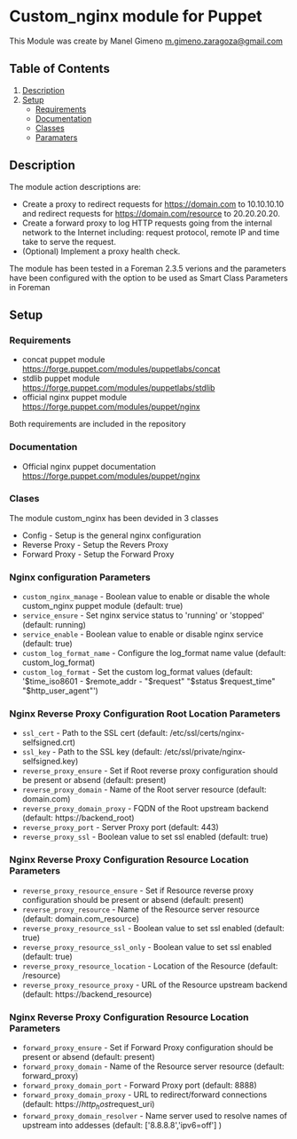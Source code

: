 # Custom_nginx module for Puppet

This Module was create by Manel Gimeno <m.gimeno.zaragoza@gmail.com> 

## Table of Contents

1. [Description](#description)
1. [Setup](#setup)
    * [Requirements](#Requirements)
    * [Documentation](#Documentation)
    * [Classes](#Classes)
    * [Paramaters](#Parameters)

## Description

The module action descriptions are:

* Create a proxy to redirect requests for https://domain.com to 10.10.10.10 and redirect requests for https://domain.com/resource to 20.20.20.20.
* Create a forward proxy to log HTTP requests going from the internal network to the Internet including: request protocol, remote IP and time take to serve the request.
* (Optional) Implement a proxy health check.

The module has been tested in a Foreman 2.3.5 verions and the parameters have been configured with the option to be used as Smart Class Parameters in Foreman

## Setup

### Requirements

* concat puppet module <https://forge.puppet.com/modules/puppetlabs/concat>
* stdlib puppet module <https://forge.puppet.com/modules/puppetlabs/stdlib>
* official nginx puppet module <https://forge.puppet.com/modules/puppet/nginx>

Both requirements are included in the repository

### Documentation

* Official nginx puppet documentation <https://forge.puppet.com/modules/puppet/nginx>

### Clases

The module custom_nginx has been devided in 3 classes

* Config - Setup is the general nginx configuration
* Reverse Proxy - Setup the Revers Proxy
* Forward Proxy - Setup the Forward Proxy

### Nginx configuration Parameters 
 * `custom_nginx_manage`	- Boolean value to enable or disable the whole custom_nginx puppet module (default: true)
 * `service_ensure`		- Set nginx service status to 'running' or 'stopped' (default: running)
 * `service_enable`		- Boolean value to enable or disable nginx service (default: true)
 * `custom_log_format_name`	- Configure the log_format name value (default: custom_log_format)
 * `custom_log_format`		- Set the custom log_format values (default: '$time_iso8601 - $remote_addr - "$request" "$status $request_time" "$http_user_agent"')

### Nginx Reverse Proxy Configuration Root Location Parameters
 * `ssl_cert`			- Path to the SSL cert (default: /etc/ssl/certs/nginx-selfsigned.crt)
 * `ssl_key`			- Path to the SSL key (default: /etc/ssl/private/nginx-selfsigned.key)
 * `reverse_proxy_ensure`	- Set if Root reverse proxy configuration should be present or absend (default: present)
 * `reverse_proxy_domain`	- Name of the Root server resource (default: domain.com)
 * `reverse_proxy_domain_proxy`	- FQDN of the Root upstream backend (default: https://backend_root)
 * `reverse_proxy_port`		- Server Proxy port (default: 443)
 * `reverse_proxy_ssl`		- Boolean value to set ssl enabled (default: true)

### Nginx Reverse Proxy Configuration Resource Location Parameters
 * `reverse_proxy_resource_ensure` - Set if Resource reverse proxy configuration should be present or absend (default: present)
 * `reverse_proxy_resource`	- Name of the Resource server resource (default: domain.com_resource)
 * `reverse_proxy_resource_ssl`	- Boolean value to set ssl enabled (default: true)
 * `reverse_proxy_resource_ssl_only`	- Boolean value to set ssl enabled (default: true)
 * `reverse_proxy_resource_location`	- Location of the Resource (default: /resource)
 * `reverse_proxy_resource_proxy`	- URL of the Resource upstream backend (default: https://backend_resource)

### Nginx Reverse Proxy Configuration Resource Location Parameters
 * `forward_proxy_ensure` - Set if Forward Proxy configuration should be present or absend (default: present)
 * `forward_proxy_domain` - Name of the Resource server resource (default: forward_proxy)
 * `forward_proxy_domain_port` - Forward Proxy port (default: 8888)
 * `forward_proxy_domain_proxy` - URL to redirect/forward connections (default: https://$http_host$request_uri)
 * `forward_proxy_domain_resolver` - Name server used to resolve names of upstream into addesses (default: ['8.8.8.8','ipv6=off'] )
